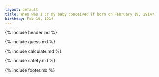 ```yaml
---
layout: default
title: When was I or my baby conceived if born on February 19, 1914?
birthday: Feb 19, 1914
---
```


{% include header.md %}

{% include guess.md %}

{% include calculate.md %}

{% include safety.md %}

{% include footer.md %}



